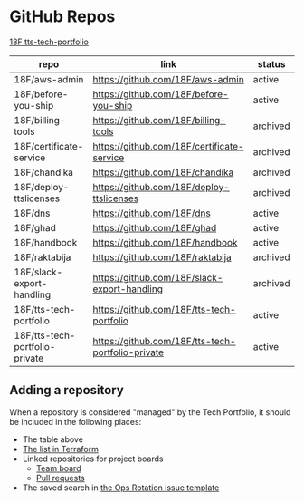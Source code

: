 # GitHub Repos

[18F tts-tech-portfolio](https://github.com/orgs/18F/teams/tts-tech-portfolio/repositories)

| repo                           | link                                              | status   |
| ------------------------------ | ------------------------------------------------- | -------- |
| 18F/aws-admin                  | https://github.com/18F/aws-admin                  | active   |
| 18F/before-you-ship            | https://github.com/18F/before-you-ship            | active   |
| 18F/billing-tools              | https://github.com/18F/billing-tools              | archived |
| 18F/certificate-service        | https://github.com/18F/certificate-service        | archived |
| 18F/chandika                   | https://github.com/18F/chandika                   | archived |
| 18F/deploy-ttslicenses         | https://github.com/18F/deploy-ttslicenses         | archived |
| 18F/dns                        | https://github.com/18F/dns                        | active   |
| 18F/ghad                       | https://github.com/18F/ghad                       | active   |
| 18F/handbook                   | https://github.com/18F/handbook                   | active   |
| 18F/raktabija                  | https://github.com/18F/raktabija                  | archived |
| 18F/slack-export-handling      | https://github.com/18F/slack-export-handling      | archived |
| 18F/tts-tech-portfolio         | https://github.com/18F/tts-tech-portfolio         | active   |
| 18F/tts-tech-portfolio-private | https://github.com/18F/tts-tech-portfolio-private | active   |

## Adding a repository

When a repository is considered "managed" by the Tech Portfolio, it should be included in the following places:

- The table above
- [The list in Terraform](../terraform/main.tf)
- Linked repositories for project boards
  - [Team board](https://github.com/orgs/18F/projects/11/settings/linked_repositories)
  - [Pull requests](https://github.com/orgs/18F/projects/19/settings/linked_repositories)
- The saved search in [the Ops Rotation issue template](../.github/ISSUE_TEMPLATE/ops.md#github)
